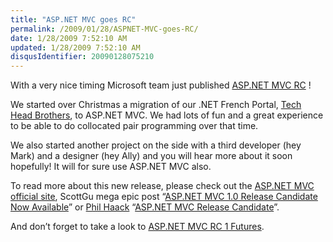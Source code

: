 ```yaml
---
title: "ASP.NET MVC goes RC"
permalink: /2009/01/28/ASPNET-MVC-goes-RC/
date: 1/28/2009 7:52:10 AM
updated: 1/28/2009 7:52:10 AM
disqusIdentifier: 20090128075210
---
```

With a very nice timing Microsoft team just published [ASP.NET MVC RC](http://go.microsoft.com/fwlink/?LinkID=141184&clcid=0x409) !

We started over Christmas a migration of our .NET French Portal, [Tech Head Brothers](http://www.techheadbrothers.com/), to ASP.NET MVC. We had lots of fun and a great experience to be able to do collocated pair programming over that time.
<!-- more -->

We also started another project on the side with a third developer (hey Mark) and a designer (hey Ally) and you will hear more about it soon hopefully! It will for sure use ASP.NET MVC also.

To read more about this new release, please check out the [ASP.NET MVC official site](http://www.asp.net/mvc/default.aspx), ScottGu mega epic post “[ASP.NET MVC 1.0 Release Candidate Now Available](http://weblogs.asp.net/scottgu/archive/2009/01/27/asp-net-mvc-1-0-release-candidate-now-available.aspx)” or [Phil Haack](http://haacked.com/articles/AboutHaacked.aspx) “[ASP.NET MVC Release Candidate](http://haacked.com/archive/2009/01/27/aspnetmvc-release-candidate.aspx)”.

And don’t forget to take a look to [ASP.NET MVC RC 1 Futures](http://www.codeplex.com/aspnet/Release/ProjectReleases.aspx?ReleaseId=22359).
